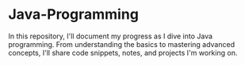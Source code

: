 # Java-Programming
In this repository, I'll document my progress as I dive into Java programming. From understanding the basics to mastering advanced concepts, I'll share code snippets, notes, and projects I'm working on.
